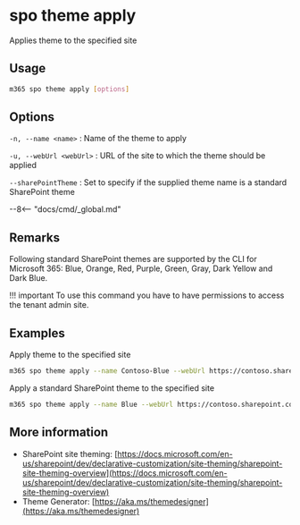 # spo theme apply

Applies theme to the specified site

## Usage

```sh
m365 spo theme apply [options]
```

## Options

`-n, --name <name>`
: Name of the theme to apply

`-u, --webUrl <webUrl>`
: URL of the site to which the theme should be applied

`--sharePointTheme`
: Set to specify if the supplied theme name is a standard SharePoint theme

--8<-- "docs/cmd/_global.md"

## Remarks

Following standard SharePoint themes are supported by the CLI for Microsoft 365: Blue, Orange, Red, Purple, Green, Gray, Dark Yellow and Dark Blue.

!!! important
    To use this command you have to have permissions to access the tenant admin site.
    
## Examples

Apply theme to the specified site

```sh
m365 spo theme apply --name Contoso-Blue --webUrl https://contoso.sharepoint.com/sites/project-x
```

Apply a standard SharePoint theme to the specified site

```sh
m365 spo theme apply --name Blue --webUrl https://contoso.sharepoint.com/sites/project-x --sharePointTheme
```

## More information

- SharePoint site theming: [https://docs.microsoft.com/en-us/sharepoint/dev/declarative-customization/site-theming/sharepoint-site-theming-overview](https://docs.microsoft.com/en-us/sharepoint/dev/declarative-customization/site-theming/sharepoint-site-theming-overview)
- Theme Generator: [https://aka.ms/themedesigner](https://aka.ms/themedesigner)
